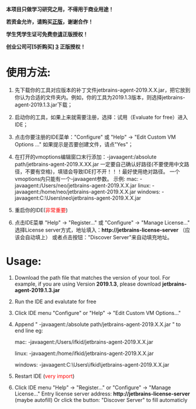  **本项目只做学习研究之用，不得用于商业用途！**
 
 **若资金允许，请购买[正版][1]，谢谢合作！**
 
 **学生凭学生证可免费[申请][2]正版授权！**
 
 **创业公司可[5折购买] [3] 正版授权！**

# 使用方法:
 1. 先下载你的工具对应版本的补丁文件jetbrains-agent-2019.X.X.jar，把它放到你认为合适的文件夹内。例如，你的工具为2019.1.3版本，则选择jetbrains-agent-2019.1.3.jar下载；
 
 2. 启动你的工具，如果上来就需要注册，选择：试用（Evaluate for free）进入IDE；
 
 3. 点击你要注册的IDE菜单："Configure" 或 "Help" -> "Edit Custom VM Options ..."
    如果提示是否要创建文件，请点"Yes"；
 
 4. 在打开的vmoptions编辑窗口末行添加：-javaagent:/absolute path/jetbrains-agent-2019.X.XX.jar
    一定要自己确认好路径(不要使用中文路径，不要有空格)，填错会导致IDE打不开！！！最好使用绝对路径。
	一个vmoptions内只能有一个-javaagent参数。
    示例:
      mac:      -javaagent:/Users/neo/jetbrains-agent-2019.X.X.jar
      linux:    -javaagent:/home/neo/jetbrains-agent-2019.X.X.jar
      windows:  -javaagent:C:\Users\neo\jetbrains-agent-2019.X.X.jar

5. 重启你的IDE(<font color=red>非常重要</font>)
6. 点击IDE菜单 "Help" -> "Register..." 或 "Configure" -> "Manage License..."
    选择License server方式，地址填入：**http://jetbrains-license-server** （应该会自动填上）
        或者点击按钮："Discover Server"来自动填充地址。
	
# Usage:
1. Download the path file that matches the version of your tool. For example, if you are using Version **2019.1.3**, please download  **jetbrains-agent-2019.1.3.jar**

2. Run the IDE and evalutate for free

3. Click IDE menu "Configure" or "Help" -> "Edit Custom VM Options..."
4. Append " -javaagent:/absolute path/jetbrains-agent-2019.X.X.jar " to end line
    eg:
    
      mac:      -javaagent:/Users/ifkid/jetbrains-agent-2019.X.X.jar
      
      linux:    -javaagent:/home/ifkid/jetbrains-agent-2019.X.X.jar
      
      windows:  -javaagent:C:\Users\ifkid\jetbrains-agent-2019.X.X.jar
5. Restart IDE (<font color=red>very import</font>)
6. Click IDE menu "Help" -> "Register..." or "Configure" -> "Manage License..."
Entry license server address: **http://jetbrains-license-server**  (maybe autofill)
        Or click the button: "Discover Server" to fill automaticly



[1]:https://www.jetbrains.com/idea/buy
[2]:https://sales.jetbrains.com/hc/zh-cn/articles/207154369-学生授权申请方式
[3]:https://www.jetbrains.com/shop/eform/startup
[4]:https://github.com/ifkid/JetBrainsCrack/master/README.MD#使用教程
[5]:https://github.com/ifkid/JetBrainsCrack/master/README.MD#Usage
